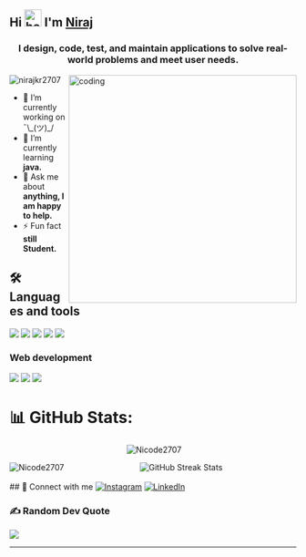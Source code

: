 ## Hi <img src="https://raw.githubusercontent.com/MartinHeinz/MartinHeinz/master/wave.gif" alt="hand wave" width="30"/> I'm [Niraj](https://github.com/nirajkr2707/Nicode2707.git) 
<h3 align="center"> I design, code, test, and maintain applications to solve real-world problems and meet user needs.</h3>
<img align="right" alt="coding" width="400" src="https://user-images.githubusercontent.com/55389276/140866485-8fb1c876-9a8f-4d6a-98dc-08c4981eaf70.gif">
<p align="left"> <img src="https://komarev.com/ghpvc/?username=nirajkr2707&label=Profile%20views&color=0e75b6&style=flat" alt="nirajkr2707" /> </p>

- 🔭 I’m currently working on ¯\\\_(ツ)\_/
- 🌱 I’m currently learning **java.**
- 💬 Ask me about **anything, I am happy to help.**
- ⚡ Fun fact **still Student.**

## 🛠️ Languages and tools

<a href="#"><img src="https://img.icons8.com/?size=48&id=40669&format=png"/></a>
<a href="#"><img src="https://img.icons8.com/?size=48&id=40670&format=png"/></a>
<a href="#"><img src="https://img.icons8.com/?size=50&id=13679&format=png"/></a>
<a href="#"><img src="https://img.icons8.com/fluency/48/null/python.png"/></a>
<a href="#"><img src="https://img.icons8.com/fluency/48/null/javascript.png"/></a>

### Web development
<a href="#"><img src="https://img.icons8.com/fluency/48/null/html-5.png"/></a>
<a href="#"><img src="https://img.icons8.com/fluency/48/null/css3.png"/></a>
<a href="#"><img src="https://img.icons8.com/external-tal-revivo-color-tal-revivo/48/null/external-react-a-javascript-library-for-building-user-interfaces-logo-color-tal-revivo.png"/></a>

# 📊 GitHub Stats:

<div align="center">
  <p>&nbsp;<img align="center" src="https://github-readme-stats.vercel.app/api?username=Nicode2707&show_icons=true&locale=en" alt="Nicode2707" /></p>
  <p><img align="left" src="https://github-readme-stats.vercel.app/api/top-langs?username=Nicode2707&show_icons=true&locale=en&layout=compact" alt="Nicode2707" /></p>
  <img src="https://github-readme-streak-stats.herokuapp.com/?user=Nicode2707&theme=dark&date_format=j%20M%5B%20Y%5D&currStreakLabel=0E8DE4&fire=012148B&ring=0E8DE4" alt="GitHub Streak Stats"/><br/><br/>
</div>
## 🔗 Connect with me
<a href="https://www.instagram.com/__niraj_2707/" target="_blank"><img src="https://img.icons8.com/fluency/48/000000/instagram-new.png" alt="Instagram"></a>
<a href="https://www.linkedin.com/in/niraj-kumar-b603642a1/" target="_blank"><img src="https://img.icons8.com/?size=50&id=13930&format=png" alt="LinkedIn"></a>

 


### ✍️ Random Dev Quote
![](https://quotes-github-readme.vercel.app/api?type=horizontal&theme=radical)


------------
